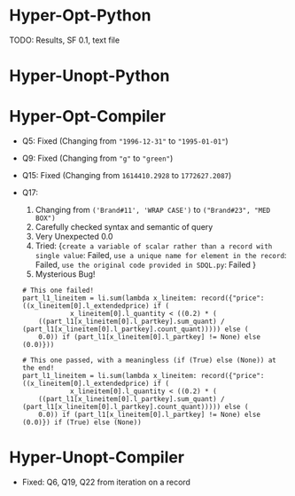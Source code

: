 # Hyper-Opt-Python
TODO: Results, SF 0.1, text file

# Hyper-Unopt-Python

# Hyper-Opt-Compiler
- Q5: Fixed (Changing from `"1996-12-31"` to `"1995-01-01"`)
- Q9: Fixed (Changing from `"g"` to `"green"`)
- Q15: Fixed (Changing from `1614410.2928` to `1772627.2087`)
- Q17: 
  1. Changing from `('Brand#11', 'WRAP CASE')` to `("Brand#23", "MED BOX")`
  2. Carefully checked syntax and semantic of query
  3. Very Unexpected 0.0
  4. Tried: {`create a variable of scalar rather than a record with single value`: Failed, 
      `use a unique name for element in the record`: Failed,
      `use the original code provided in SDQL.py`: Failed
      }
  5. Mysterious Bug! 
    ```
    # This one failed!
    part_l1_lineitem = li.sum(lambda x_lineitem: record({"price": ((x_lineitem[0].l_extendedprice) if (
                x_lineitem[0].l_quantity < ((0.2) * (
        ((part_l1[x_lineitem[0].l_partkey].sum_quant) / (part_l1[x_lineitem[0].l_partkey].count_quant))))) else (
        0.0)) if (part_l1[x_lineitem[0].l_partkey] != None) else (0.0)}))
    ```
  
    ```
    # This one passed, with a meaningless (if (True) else (None)) at the end!
    part_l1_lineitem = li.sum(lambda x_lineitem: record({"price": ((x_lineitem[0].l_extendedprice) if (
                x_lineitem[0].l_quantity < ((0.2) * (
        ((part_l1[x_lineitem[0].l_partkey].sum_quant) / (part_l1[x_lineitem[0].l_partkey].count_quant))))) else (
        0.0)) if (part_l1[x_lineitem[0].l_partkey] != None) else (0.0)}) if (True) else (None))
    ```

# Hyper-Unopt-Compiler
- Fixed: Q6, Q19, Q22 from iteration on a record